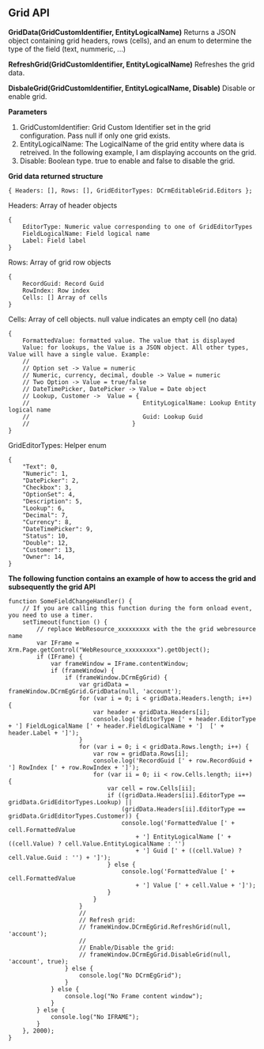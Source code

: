 ## Grid API

**GridData(GridCustomIdentifier, EntityLogicalName)**
Returns a JSON object containing grid headers, rows (cells), and an enum to determine the type of the field (text, nummeric, ...)

**RefreshGrid(GridCustomIdentifier, EntityLogicalName)**
Refreshes the grid data.

**DisbaleGrid(GridCustomIdentifier, EntityLogicalName, Disable)**
Disable or enable grid.

**Parameters**

1. GridCustomIdentifier: Grid Custom Identifier set in the grid configuration. Pass null if only one grid exists.
2. EntityLogicalName: The LogicalName of the grid entity where data is retreived. In the following example, I am displaying accounts on the grid.
3. Disable: Boolean type. true to enable and false to disable the grid.

**Grid data returned structure**

	{ Headers: [], Rows: [], GridEditorTypes: DCrmEditableGrid.Editors };

Headers: Array of header objects

	{
		EditorType: Numeric value corresponding to one of GridEditorTypes
		FieldLogicalName: Field logical name
		Label: Field label
	}

Rows: Array of grid row objects

	{
		RecordGuid: Record Guid
		RowIndex: Row index
		Cells: [] Array of cells
	}

Cells: Array of cell objects. null value indicates an empty cell (no data)

	{
		FormattedValue: formatted value. The value that is displayed
		Value: for lookups, the Value is a JSON object. All other types, Value will have a single value. Example:
		//
		// Option set -> Value = numeric
		// Numeric, currency, decimal, double -> Value = numeric
		// Two Option -> Value = true/false
		// DateTimePicker, DatePicker -> Value = Date object
		// Lookup, Customer ->  Value = {
		//                                EntityLogicalName: Lookup Entity logical name
		//                                Guid: Lookup Guid
		//                             }
	}

GridEditorTypes: Helper enum

	{
		"Text": 0,
		"Numeric": 1,
		"DatePicker": 2,
		"Checkbox": 3,
		"OptionSet": 4,
		"Description": 5,
		"Lookup": 6,
		"Decimal": 7,
		"Currency": 8,
		"DateTimePicker": 9,
		"Status": 10,
		"Double": 12,
		"Customer": 13,
		"Owner": 14,
	}

**The following function contains an example of how to access the grid and subsequently the grid API**

	function SomeFieldChangeHandler() {
		// If you are calling this function during the form onload event, you need to use a timer.
		setTimeout(function () {
			// replace WebResource_xxxxxxxxx with the the grid webresource name
			var IFrame = Xrm.Page.getControl("WebResource_xxxxxxxxx").getObject();
			if (IFrame) {
				var frameWindow = IFrame.contentWindow;
				if (frameWindow) {
					if (frameWindow.DCrmEgGrid) {
						var gridData = frameWindow.DCrmEgGrid.GridData(null, 'account');
						for (var i = 0; i < gridData.Headers.length; i++) {
							var header = gridData.Headers[i];
							console.log('EditorType [' + header.EditorType + '] FieldLogicalName [' + header.FieldLogicalName + ']  [' + header.Label + ']');
						}
						for (var i = 0; i < gridData.Rows.length; i++) {
							var row = gridData.Rows[i];
							console.log('RecordGuid [' + row.RecordGuid + '] RowIndex [' + row.RowIndex + ']');
							for (var ii = 0; ii < row.Cells.length; ii++) {
								var cell = row.Cells[ii];
								if ((gridData.Headers[ii].EditorType == gridData.GridEditorTypes.Lookup) ||
									(gridData.Headers[ii].EditorType == gridData.GridEditorTypes.Customer)) {
									console.log('FormattedValue [' + cell.FormattedValue
										+ '] EntityLogicalName [' + ((cell.Value) ? cell.Value.EntityLogicalName : '')
										+ '] Guid [' + ((cell.Value) ? cell.Value.Guid : '') + ']');
								} else {
									console.log('FormattedValue [' + cell.FormattedValue
										+ '] Value [' + cell.Value + ']');
								}
							}
						}
						//
						// Refresh grid:
						// frameWindow.DCrmEgGrid.RefreshGrid(null, 'account');
						//
						// Enable/Disable the grid:
						// frameWindow.DCrmEgGrid.DisableGrid(null, 'account', true);
					} else {
						console.log("No DCrmEgGrid");
					}
				} else {
					console.log("No Frame content window");
				}
			} else {
				console.log("No IFRAME");
			}
		}, 2000);
	}
